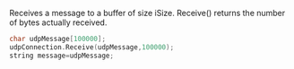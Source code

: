 Receives a message to a buffer of size iSize. Receive() returns the number of bytes actually received.

```cpp
char udpMessage[100000];
udpConnection.Receive(udpMessage,100000);
string message=udpMessage;
```
